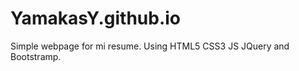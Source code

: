 YamakasY.github.io
==================
Simple webpage for mi resume. Using HTML5 CSS3 JS JQuery and Bootstramp.